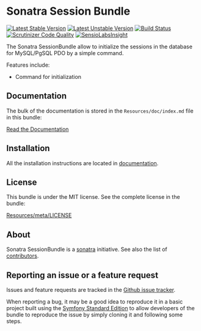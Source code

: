 Sonatra Session Bundle
======================

[![Latest Stable Version](https://poser.pugx.org/sonatra/session-bundle/v/stable.svg)](https://packagist.org/packages/sonatra/session-bundle)
[![Latest Unstable Version](https://poser.pugx.org/sonatra/session-bundle/v/unstable.svg)](https://packagist.org/packages/sonatra/session-bundle)
[![Build Status](https://travis-ci.org/sonatra/SonatraSessionBundle.svg)](https://travis-ci.org/sonatra/SonatraSessionBundle)
[![Scrutinizer Code Quality](https://scrutinizer-ci.com/g/sonatra/SonatraSessionBundle/badges/quality-score.png)](https://scrutinizer-ci.com/g/sonatra/SonatraSessionBundle)
[![SensioLabsInsight](https://insight.sensiolabs.com/projects/dce17912-cbf5-4a96-a37b-2644a9e71e71/mini.png)](https://insight.sensiolabs.com/projects/dce17912-cbf5-4a96-a37b-2644a9e71e71)

The Sonatra SessionBundle allow to initialize the sessions in the database for MySQL/PgSQL PDO by a simple command.

Features include:

- Command for initialization

Documentation
-------------

The bulk of the documentation is stored in the `Resources/doc/index.md`
file in this bundle:

[Read the Documentation](Resources/doc/index.md)

Installation
------------

All the installation instructions are located in [documentation](Resources/doc/index.md).

License
-------

This bundle is under the MIT license. See the complete license in the bundle:

[Resources/meta/LICENSE](Resources/meta/LICENSE)

About
-----

Sonatra SessionBundle is a [sonatra](https://github.com/sonatra) initiative.
See also the list of [contributors](https://github.com/sonatra/SonatraSessionBundle/contributors).

Reporting an issue or a feature request
---------------------------------------

Issues and feature requests are tracked in the [Github issue tracker](https://github.com/sonatra/SonatraSessionBundle/issues).

When reporting a bug, it may be a good idea to reproduce it in a basic project
built using the [Symfony Standard Edition](https://github.com/symfony/symfony-standard)
to allow developers of the bundle to reproduce the issue by simply cloning it
and following some steps.
